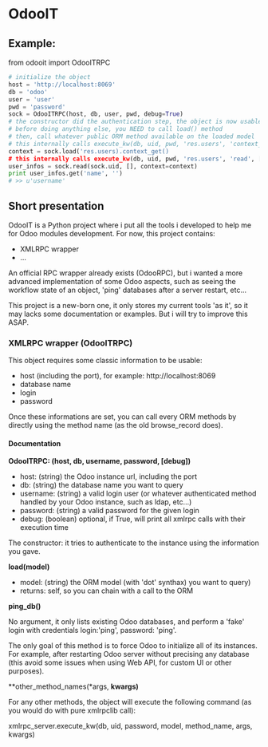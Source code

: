 OdooIT
======

Example:
--------

from odooit import OdooITRPC

```python
# initialize the object
host = 'http://localhost:8069'
db = 'odoo'
user = 'user'
pwd = 'password'
sock = OdooITRPC(host, db, user, pwd, debug=True)
# the constructor did the authentication step, the object is now usable
# before doing anything else, you NEED to call load() method
# then, call whatever public ORM method available on the loaded model
# this internally calls execute_kw(db, uid, pwd, 'res.users', 'context_get', [], {})
context = sock.load('res.users).context_get()
# this internally calls execute_kw(db, uid, pwd, 'res.users', 'read', [[]], {'context': context})
user_infos = sock.read(sock.uid, [], context=context)
print user_infos.get('name', '')
# >> u'username'
```

Short presentation
------------------

OdooIT is a Python project where i put all the tools i developed to help me for Odoo modules development.
For now, this project contains:
* XMLRPC wrapper
* ...

An official RPC wrapper already exists (OdooRPC), but i wanted a more advanced implementation of some Odoo aspects, such as seeing the workflow state of an object, 'ping' databases after a server restart, etc... 

This project is a new-born one, it only stores my current tools 'as it', so it may lacks some documentation or examples.
But i will try to improve this ASAP.

### XMLRPC wrapper (OdooITRPC)

This object requires some classic information to be usable:
* host (including the port), for example: http://localhost:8069
* database name
* login
* password

Once these informations are set, you can call every ORM methods by directly using the method name (as the old browse_record does).

#### Documentation

**OdooITRPC: (host, db, username, password, [debug])**
* host: (string) the Odoo instance url, including the port
* db: (string) the database name you want to query
* username: (string) a valid login user (or whatever authenticated method handled by your Odoo instance, such as ldap, etc...)
* password: (string) a valid password for the given login
* debug: (boolean) optional, if True, will print all xmlrpc calls with their execution time

The constructor: it tries to authenticate to the instance using the information you gave.

**load(model)**
* model: (string) the ORM model (with 'dot' synthax) you want to query)
* returns: self, so you can chain with a call to the ORM

**ping_db()**

No argument, it only lists existing Odoo databases, and perform a 'fake' login with credentials login:'ping', password: 'ping'.

The only goal of this method is to force Odoo to initialize all of its instances. For example, after restarting Odoo server without precising any database (this avoid some issues when using Web API, for custom UI or other purposes).

**other_method_names(*args, **kwargs)**

For any other methods, the object will execute the following command (as you would do with pure xmlrpclib call):

xmlrpc_server.execute_kw(db, uid, password, model, method_name, args, kwargs)
